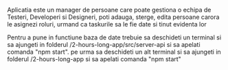 Aplicatia este un manager de persoane care poate gestiona o echipa de Testeri, Developeri si Designeri, poti adauga, sterge, edita persoane carora le asignezi roluri, urmand ca taskurile sa le fie date si tinut evidenta lor

Pentru a pune in functiune baza de date trebuie sa deschideti un terminal si sa ajungeti in folderul /2-hours-long-app/src/server-api si sa apelati comanda "npm start". pe urma sa deschideti un alt terminal si sa ajungeti in folderul /2-hours-long-app si sa apelati comanda "npm start"
